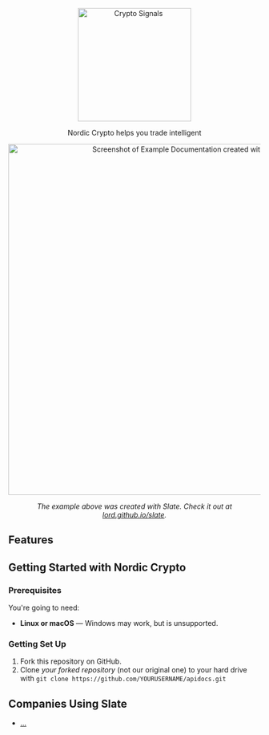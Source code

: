 <p align="center">
  <img src="https://nordiccrypto.com/wp-content/uploads/2018/04/Hori-light-crop.png" alt="Crypto Signals" width="226">
  <br>
  </a>
</p>

<p align="center">Nordic Crypto helps you trade intelligent</p>

<p align="center"><img src="https://nordiccrypto.com/wp-content/uploads/2018/04/Charlottenlund-Slot-i-NC-blue.png" width=700 alt="Screenshot of Example Documentation created with Slate"></p>

<p align="center"><em>The example above was created with Slate. Check it out at <a href="https://lord.github.io/slate">lord.github.io/slate</a>.</em></p>

Features
------------



Getting Started with Nordic Crypto
------------------------------

### Prerequisites

You're going to need:

 - **Linux or macOS** — Windows may work, but is unsupported.

### Getting Set Up

1. Fork this repository on GitHub.
2. Clone *your forked repository* (not our original one) to your hard drive with `git clone https://github.com/YOURUSERNAME/apidocs.git`

Companies Using Slate
---------------------------------

* [...](https://docs...com/)


